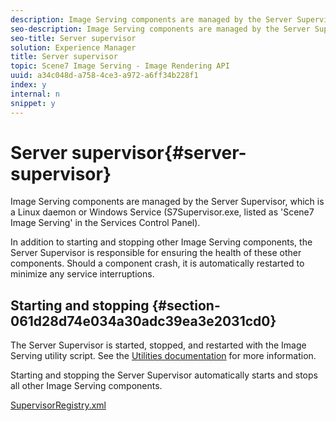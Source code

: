 ```yaml
---
description: Image Serving components are managed by the Server Supervisor, which is a Linux daemon or Windows Service (S7Supervisor.exe, listed as 'Scene7 Image Serving' in the Services Control Panel).
seo-description: Image Serving components are managed by the Server Supervisor, which is a Linux daemon or Windows Service (S7Supervisor.exe, listed as 'Scene7 Image Serving' in the Services Control Panel).
seo-title: Server supervisor
solution: Experience Manager
title: Server supervisor
topic: Scene7 Image Serving - Image Rendering API
uuid: a34c048d-a758-4ce3-a972-a6ff34b228f1
index: y
internal: n
snippet: y
---
```


# Server supervisor{#server-supervisor}

Image Serving components are managed by the Server Supervisor, which is a Linux daemon or Windows Service (S7Supervisor.exe, listed as 'Scene7 Image Serving' in the Services Control Panel).

In addition to starting and stopping other Image Serving components, the Server Supervisor is responsible for ensuring the health of these other components. Should a component crash, it is automatically restarted to minimize any service interruptions.

## Starting and stopping {#section-061d28d74e034a30adc39ea3e2031cd0}

The Server Supervisor is started, stopped, and restarted with the Image Serving utility script. See the [Utilities documentation](../../../is_api/is_utils/utilities/c-location-of-utilities.md#concept-bae61e53344449af978502cac6be8b5f) for more information.

Starting and stopping the Server Supervisor automatically starts and stops all other Image Serving components.

[SupervisorRegistry.xml](../../../is_api/image-serving-api-ref/c-configuration-and-administration/r-server-configuration-files/r-supervisorregistry.md#reference-b55f37a7a7a044d19c1722f5130906c6) 
